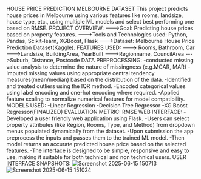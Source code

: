 HOUSE PRICE PREDICTION MELBOURNE DATASET
  This project predicts house prices in Melbourne using various features like rooms, landsize, house type, etc., using multiple ML models and select best performing one based on RMSE.
PROJECT OVERVIEW:
--->Goal: Predicting house prices based on property features.
--->Tools and Technologies used: Python, Pandas, Scikit-learn, XGBoost, Flask
--->Dataset: Melbourne House Price Prediction Dataset(Kaggle).
FEATURES USED:
---> Rooms, Bathroom, Car
--->Landsize, BuildingArea, YearBuilt
--->Regionname, CouncilArea
--->Suburb, Distance, Postcode
DATA PREPROCESSING:
-conducted missing value analysis to determine the nature of missingness (e.g.MCAR, MAR)
-Imputed missing values using appropriate central tendency measures(mean/median) based on the distribution of the data.
-Identified and treated outliers using the IQR method.
-Encoded categorical values using label encoding and one-hot encoding where required.
-Applied feature scaling to normalize numerical features for model compatibility.
MODELS USED:
-Linear Regression
-Decision Tree Regressor
-XG Boost Regressor(FINALIZED)
EVALUATION METRIC: RMSE
WEB INTERFACE:
-Developed a user friendly web application using Flask.
-Users can select property attributes (like Region, Rooms, Type, and Method) from dropdown menus populated dynamically from the dataset.
-Upon submission the app preprocess the inputs and passes them to the trained ML model.
-Then model returns an accurate predicted house price based on the selected features.
-The interface is designed to be simple, responsive and easy to use, making it suitable for both technical and non technical users.
USER INTERFACE SNAPSHOTS:
  ![Screenshot 2025-06-15 150713](https://github.com/user-attachments/assets/3a87ffdf-9229-4a8c-ad8b-8f3c111f8afc)
  ![Screenshot 2025-06-15 151024](https://github.com/user-attachments/assets/ef293c16-718d-401c-b6d8-5feac9dca624)




  
